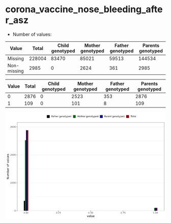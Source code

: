 # corona_vaccine_nose_bleeding_after_asz
- Number of values:

| Value | Total | Child genotyped | Mother genotyped | Father genotyped | Parents genotyped |
| ----- | ----- | --------------- | ---------------- | ---------------- |---------------- |
| Missing | 228004 | 83470 | 85021 | 59513 | 144534 |
| Non-missing | 2985 | 0 | 2624 | 361 | 2985 |

| Value | Total | Child genotyped | Mother genotyped | Father genotyped | Parents genotyped |
| ----- | ----- | --------------- | ---------------- | ---------------- |---------------- |
| 0 | 2876 | 0 | 2523 | 353 | 2876 |
| 1 | 109 | 0 | 101 | 8 | 109 |



![](corona_vaccine_nose_bleeding_after_asz_n.png)



